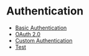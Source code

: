 # Authentication

- [Basic Authentication](authentication/basic-authentication.md)
- [OAuth 2.0](authentication/oauth2-authentication.md)
- [Custom Authentication](authentication/custom-authentication.md)
- [Test](authentication/test.md)
